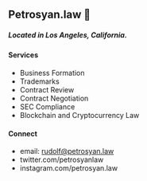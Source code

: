 ## Petrosyan.law 🚀 

##### Located in Los Angeles, California. 

#### Services

- Business Formation
- Trademarks 
- Contract Review
- Contract Negotiation
- SEC Compliance
- Blockchain and Cryptocurrency Law

#### Connect

- email: rudolf@petrosyan.law
- twitter.com/petrosyanlaw 
- instagram.com/petrosyan.law 

